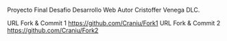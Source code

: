 Proyecto Final Desafio Desarrollo Web
Autor Cristoffer Venega DLC.

URL Fork & Commit 1 https://github.com/Craniu/Fork1
URL Fork & Commit 2 https://github.com/Craniu/Fork2
 
 
